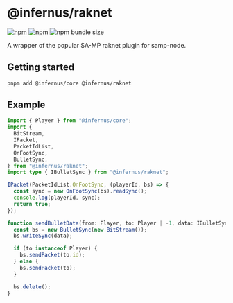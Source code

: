 # @infernus/raknet

[![npm](https://img.shields.io/npm/v/@infernus/raknet)](https://www.npmjs.com/package/@infernus/raknet) ![npm](https://img.shields.io/npm/dy/@infernus/raknet) ![npm bundle size](https://img.shields.io/bundlephobia/minzip/@infernus/raknet)

A wrapper of the popular SA-MP raknet plugin for samp-node.

## Getting started

```sh
pnpm add @infernus/core @infernus/raknet
```

## Example

```ts
import { Player } from "@infernus/core";
import {
  BitStream,
  IPacket,
  PacketIdList,
  OnFootSync,
  BulletSync,
} from "@infernus/raknet";
import type { IBulletSync } from "@infernus/raknet";

IPacket(PacketIdList.OnFootSync, (playerId, bs) => {
  const sync = new OnFootSync(bs).readSync();
  console.log(playerId, sync);
  return true;
});

function sendBulletData(from: Player, to: Player | -1, data: IBulletSync) {
  const bs = new BulletSync(new BitStream());
  bs.writeSync(data);

  if (to instanceof Player) {
    bs.sendPacket(to.id);
  } else {
    bs.sendPacket(to);
  }

  bs.delete();
}
```
